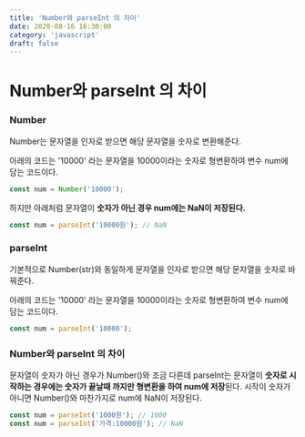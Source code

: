 ```yaml
---
title: 'Number와 parseInt 의 차이'
date: 2020-08-16 16:30:00
category: 'javascript'
draft: false
---
```


Number와 parseInt 의 차이
========================

### Number

Number는 문자열을 인자로 받으면 해당 문자열을 숫자로 변환해준다.

아래의 코드는 '10000' 라는 문자열을 10000이라는 숫자로 형변환하여 변수 num에 담는 코드이다.

```jsx
const num = Number('10000');
```

하지만 아래처럼 문자열이 **숫자가 아닌 경우 num에는 NaN이 저장된다.**

```jsx
const num = parseInt('10000원'); // NaN
```


### parseInt

기본적으로 Number(str)와 동일하게 문자열을 인자로 받으면 해당 문자열을 숫자로 바꿔준다.

아래의 코드는 '10000' 라는 문자열을 10000이라는 숫자로 형변환하여 변수 num에 담는 코드이다.

```jsx
const num = parseInt('10000');
```


### Number와 parseInt 의 차이

문자열이 숫자가 아닌 경우가 Number()와 조금 다른데 parseInt는 문자열이 **숫자로 시작하는 경우에는 숫자가 끝날때 까지만 형변환을 하여 num에 저장**된다. 시작이 숫자가 아니면 Number()와 마찬가지로 num에 NaN이 저장된다.

```jsx
const num = parseInt('1000원'); // 1000
const num = parseInt('가격:10000원'); // NaN
```